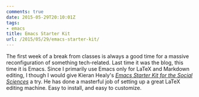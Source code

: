 ```yaml
---
comments: true
date: 2015-05-29T20:10:01Z
tags:
- emacs
title: Emacs Starter Kit
url: /2015/05/29/emacs-starter-kit/
---
```


The first week of a break from classes is always a good time for a massive reconfiguration of something tech-related. Last time it was the blog, this time it is Emacs. Since I primarily use Emacs only for LaTeX and Markdown editing, I though I would give Kieran Healy's [*Emacs Starter Kit for the Social Sciences*](http://kieranhealy.org/resources/emacs-starter-kit/) a try. He has done a masterful job of setting up a great LaTeX editing machine. Easy to install, and easy to customize.
